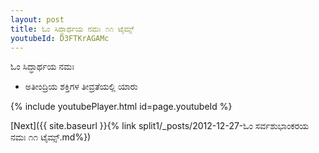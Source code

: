 ```yaml
---
layout: post
title: ಓಂ ಸಿದ್ಧಾರ್ಥಯ ನಮಃ ೧೧ ಟೈಮ್ಸ್
youtubeId: D3FTKrAGAMc
---
```

 
 
 ಓಂ ಸಿದ್ಧಾರ್ಥಯ ನಮಃ  
 
 -  ಅತೀಂದ್ರಿಯ ಶಕ್ತಿಗಳ ತೀವ್ರತೆಯಲ್ಲಿ ಯಾರು 
 
  
 
  
 
 
 
 
 
 


{% include youtubePlayer.html id=page.youtubeId %}
 
[Next]({{ site.baseurl }}{% link  split1/_posts/2012-12-27-ಓಂ ಸರ್ವಶುಭಾಂಕರಯ ನಮಃ ೧೧ ಟೈಮ್ಸ್.md%})
 
